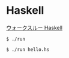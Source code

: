 # Haskell

[ウォークスルー Haskell](http://walk.northcol.org/haskell/)

```
$ ./run
```

```
$ ./run hello.hs
```
